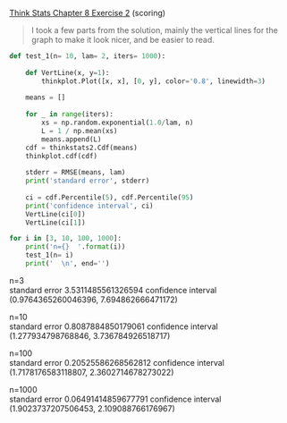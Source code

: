 [Think Stats Chapter 8 Exercise 2](http://greenteapress.com/thinkstats2/html/thinkstats2009.html#toc77) (scoring)

> I took a few parts from the solution, mainly the vertical lines for the graph to make it look nicer, and be easier to read.

```python
def test_1(n= 10, lam= 2, iters= 1000):
    
    def VertLine(x, y=1):
        thinkplot.Plot([x, x], [0, y], color='0.8', linewidth=3)
    
    means = []
    
    for _ in range(iters):
        xs = np.random.exponential(1.0/lam, n)
        L = 1 / np.mean(xs)
        means.append(L)
    cdf = thinkstats2.Cdf(means)
    thinkplot.cdf(cdf)
    
    stderr = RMSE(means, lam)
    print('standard error', stderr)
    
    ci = cdf.Percentile(5), cdf.Percentile(95)
    print('confidence interval', ci)
    VertLine(ci[0])
    VertLine(ci[1])

for i in [3, 10, 100, 1000]:
    print('n={}  '.format(i))
    test_1(n= i)
    print('  \n', end='')
````
n=3  
standard error 3.5311485561326594
confidence interval (0.9764365260046396, 7.694862666471172)   
  
n=10  
standard error 0.8087884850179061
confidence interval (1.277934798768846, 3.736784926518717)   
  
n=100  
standard error 0.20525586268562812
confidence interval (1.7178176583118807, 2.3602714678273022)   
  
n=1000  
standard error 0.06491414859677791
confidence interval (1.9023737207506453, 2.109088766176967)   